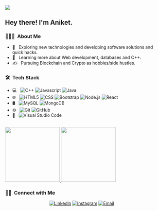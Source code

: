 <img align="center" src="https://i.ibb.co/8sHY6xF/github-profile.jpg">

<h2> Hey there! I'm Aniket.</h2>

<h3> 👨🏻‍💻 &nbsp;About Me </h3>

- 🤔 &nbsp; Exploring new technologies and developing software solutions and quick hacks.
- 🌱 &nbsp; Learning more about Web development, databases and C++.
- ✍️ &nbsp; Pursuing Blockchain and Crypto as hobbies/side hustles.

<h3> 🛠 &nbsp;Tech Stack</h3>

- 💻 &nbsp;
  ![C++](https://img.shields.io/badge/-C++-333333?style=flat&logo=C%2B%2B&logoColor=00599C)
  ![Javascript](https://img.shields.io/badge/-Javascript-333333?style=flat&logo=R&logoColor=276DC3)
  ![Java](https://img.shields.io/badge/-Java-333333?style=flat&logo=Java&logoColor=007396)
- 🌐 &nbsp;
  ![HTML5](https://img.shields.io/badge/-HTML5-333333?style=flat&logo=HTML5)
  ![CSS](https://img.shields.io/badge/-CSS-333333?style=flat&logo=CSS3&logoColor=1572B6)
  ![Bootstrap](https://img.shields.io/badge/-Bootstrap-333333?style=flat&logo=bootstrap&logoColor=563D7C)
  ![Node.js](https://img.shields.io/badge/-Node.js-333333?style=flat&logo=node.js)
  ![React](https://img.shields.io/badge/-React-333333?style=flat&logo=react)
- 🛢 &nbsp;
  ![MySQL](https://img.shields.io/badge/-MySQL-333333?style=flat&logo=mysql)
  ![MongoDB](https://img.shields.io/badge/-MongoDB-333333?style=flat&logo=mongodb)
- ⚙️ &nbsp;
  ![Git](https://img.shields.io/badge/-Git-333333?style=flat&logo=git)
  ![GitHub](https://img.shields.io/badge/-GitHub-333333?style=flat&logo=github)
- 🔧 &nbsp;
  ![Visual Studio Code](https://img.shields.io/badge/-Visual%20Studio%20Code-333333?style=flat&logo=visual-studio-code&logoColor=007ACC)

<br/>

<a href="https://github.com/chavananiket38">
  <img height="180em" src="https://github-readme-stats.vercel.app/api?username=chavananiket38&theme=buefy&show_icons=true" />
  <img height="180em" src="https://github-readme-stats.vercel.app/api/top-langs/?username=chavananiket38&theme=buefy&layout=compact" />
</a>

<br/>

<h3> 🤝🏻 &nbsp;Connect with Me </h3>

<p align="center">
<a href="https://www.linkedin.com/in/aniket-chavan-155b08197/"><img alt="LinkedIn" src="https://img.shields.io/badge/LinkedIn-Aniket%20Chavan-blue?style=flat-square&logo=linkedin"></a>
<a href="https://www.instagram.com/__aniketchavan__/"><img alt="Instagram" src="https://img.shields.io/badge/Instagram-__aniketchavan__-blue?style=flat-square&logo=instagram"></a>
<a href="mailto:chavananiket38@gmail.com"><img alt="Email" src="https://img.shields.io/badge/Email-chavananiket38@gmail.com-blue?style=flat-square&logo=gmail"></a>
</p>

<!---
chavananiket38/chavananiket38 is a ✨ special ✨ repository because its `README.md` (this file) appears on your GitHub profile.
You can click the Preview link to take a look at your changes.
--->

